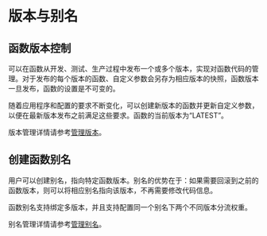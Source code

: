 # 版本与别名<a name="ZH-CN_TOPIC_0149027339"></a>

## 函数版本控制<a name="section36457831101837"></a>

可以在函数从开发、测试、生产过程中发布一个或多个版本，实现对函数代码的管理。对于发布的每个版本的函数、自定义参数会另存为相应版本的快照，函数版本一旦发布，函数的设置是不可变的。

随着应用程序和配置的要求不断变化，可以创建新版本的函数并更新自定义参数，以便在最新版本发布之前满足这些要求。函数的当前版本为“LATEST”。

版本管理详情请参考[管理版本](版本管理.md#section5302192414611)。

## 创建函数别名<a name="section30243034102133"></a>

用户可以创建别名，指向特定函数版本。别名的优势在于：如果需要回滚到之前的函数版本，则可以将相应别名指向该版本，不再需要修改代码信息。

函数别名支持绑定多版本，并且支持配置同一个别名下两个不同版本分流权重。

别名管理详情请参考[管理别名](版本管理.md#section95871294105)。

